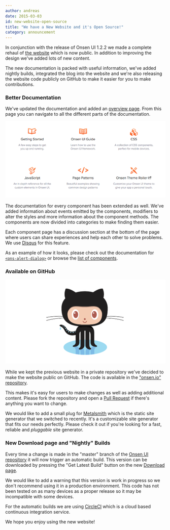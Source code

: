 ```yaml
---
author: andreas
date: 2015-03-03
id: new-website-open-source 
title: "We have a New Website and it's Open Source!"
category: announcement
---
```


In conjunction with the release of Onsen UI 1.2.2 we made a complete rehaul of [the website](/) which is now public. In addition to improving the design we've added lots of new content. 

The new documentation is packed with useful information, we've added nightly builds, integrated the blog into the website and we're also releasing the website code publicly on GitHub to make it easier for you to make contributions. 

### Better Documentation

We've updated the documentation and added an [overview page](/docs.html). From this page you can navigate to all the different parts of the documentation. 

![Documentation Overview](/blog/content/images/2015/Mar/doc-overview.png)

The documentation for every component has been extended as well. We've added information about events emitted by the components, modifiers to alter the styles and more information about the component methods. The components are now divided into categories to make finding them easier.

Each component page has a discussion section at the bottom of the page where users can share experiences and help each other to solve problems. We use [Disqus](https://disqus.com/) for this feature.

As an example of how it looks, please check out the documentation for [`<ons-alert-dialog>`](/reference/ons-alert-dialog.html) or browse the [list of components](/reference/javascript.html).

### Available on GitHub

![GitHub](/blog/content/images/2015/Mar/github-octocat.png)

While we kept the previous website in a private repository we've decided to make the website public on GitHub. The code is available in the ["onsen.io" repository](https://github.com/OnsenUI/onsen.io).

This makes it's easy for users to make changes as well as adding additional content. Please fork the repository and open a [Pull Request](https://help.github.com/articles/using-pull-requests/) if there's anything you want to change.

We would like to add a small plug for [Metalsmith](http://metalsmith.io/) which is the static site generator that we switched to recently. It's a customizable site generator that fits our needs perfectly. Please check it out if you're looking for a fast, reliable and _pluggable_ site generator. 

### New Download page and "Nightly" Builds

Every time a change is made in the "master" branch of the [Onsen UI repository](https://github.com/OnsenUI/OnsenUI) it will now trigger an automatic build. This version can be downloaded by pressing the "Get Latest Build" button on the new [Download page](/download.html#latest-build).

We would like to add a warning that this version is work in progress so we don't recommend using it in a production environment. This code has not been tested on as many devices as a proper release so it may be incompatible with some devices.

For the automatic builds we are using [CircleCI](https://circleci.com/) which is a cloud based continuous integration service.

We hope you enjoy using the new website!
